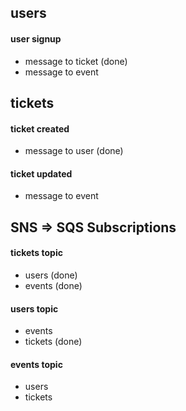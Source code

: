 ## users

#### user signup

- message to ticket (done)
- message to event

## tickets

#### ticket created

- message to user (done)

#### ticket updated

- message to event

## SNS => SQS Subscriptions

#### tickets topic

- users (done)
- events (done)

#### users topic

- events
- tickets (done)

#### events topic

- users
- tickets
